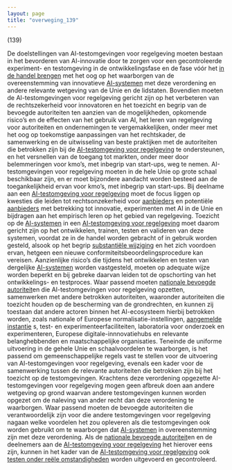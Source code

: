 ```yaml
---
layout: page
title: "overweging_139"
---
```


(139)

De doelstellingen van AI-testomgevingen voor regelgeving moeten bestaan in het bevorderen van AI-innovatie door te zorgen voor een gecontroleerde experiment- en testomgeving in de ontwikkelingsfase en de fase vóór het [in de handel brengen](a3.md#^handel) met het oog op het waarborgen van de overeenstemming van innovatieve [AI-systemen](a3.md#^ai-systeem) met deze verordening en andere relevante wetgeving van de Unie en de lidstaten. Bovendien moeten de AI-testomgevingen voor regelgeving gericht zijn op het verbeteren van de rechtszekerheid voor innovatoren en het toezicht en begrip van de bevoegde autoriteiten ten aanzien van de mogelijkheden, opkomende risico’s en de effecten van het gebruik van AI, het leren van regelgeving voor autoriteiten en ondernemingen te vergemakkelijken, onder meer met het oog op toekomstige aanpassingen van het rechtskader, de samenwerking en de uitwisseling van beste praktijken met de autoriteiten die betrokken zijn bij de [AI-testomgeving voor regelgeving](a3.md#^sandbox) te ondersteunen, en het versnellen van de toegang tot markten, onder meer door belemmeringen voor kmo’s, met inbegrip van start-ups, weg te nemen. AI-testomgevingen voor regelgeving moeten in de hele Unie op grote schaal beschikbaar zijn, en er moet bijzondere aandacht worden besteed aan de toegankelijkheid ervan voor kmo’s, met inbegrip van start-ups. Bij deelname aan een [AI-testomgeving voor regelgeving](a3.md#^sandbox) moet de focus liggen op kwesties die leiden tot rechtsonzekerheid voor [aanbieders](a3.md#^aanbieder) en potentiële [aanbieders](a3.md#^aanbieder) met betrekking tot innovatie, experimenten met AI in de Unie en bijdragen aan het empirisch leren op het gebied van regelgeving. Toezicht op de [AI-systemen](a3.md#^ai-systeem) in een [AI-testomgeving voor regelgeving](a3.md#^sandbox) moet daarom gericht zijn op het ontwikkelen, trainen, testen en valideren van deze systemen, voordat ze in de handel worden gebracht of in gebruik worden gesteld, alsook op het begrip [substantiële wijziging](a3.md#^wijz) en het zich voordoen ervan, hetgeen een nieuwe conformiteitsbeoordelingsprocedure kan vereisen. Aanzienlijke risico’s die tijdens het ontwikkelen en testen van dergelijke [AI-systemen](a3.md#^ai-systeem) worden vastgesteld, moeten op adequate wijze worden beperkt en bij gebreke daarvan leiden tot de opschorting van het ontwikkelings- en testproces. Waar passend moeten [nationale bevoegde autoriteit](a3.md#^natbau)en die AI-testomgevingen voor regelgeving opzetten, samenwerken met andere betrokken autoriteiten, waaronder autoriteiten die toezicht houden op de bescherming van de grondrechten, en kunnen zij toestaan dat andere actoren binnen het AI-ecosysteem hierbij betrokken worden, zoals nationale of Europese normalisatie-instellingen, [aangemelde instantie](a3.md#^aanins) s, test- en experimenteerfaciliteiten, laboratoria voor onderzoek en experimenteren, Europese digitale-innnovatiehubs en relevante belanghebbenden en maatschappelijke organisaties. Teneinde de uniforme uitvoering in de gehele Unie en schaalvoordelen te waarborgen, is het passend om gemeenschappelijke regels vast te stellen voor de uitvoering van AI-testomgevingen voor regelgeving, evenals een kader voor de samenwerking tussen de relevante autoriteiten die betrokken zijn bij het toezicht op de testomgevingen. Krachtens deze verordening opgezette AI-testomgevingen voor regelgeving mogen geen afbreuk doen aan andere wetgeving op grond waarvan andere testomgevingen kunnen worden opgezet om de naleving van ander recht dan deze verordening te waarborgen. Waar passend moeten de bevoegde autoriteiten die verantwoordelijk zijn voor die andere testomgevingen voor regelgeving nagaan welke voordelen het zou opleveren als die testomgevingen ook worden gebruikt om te waarborgen dat [AI-systemen](a3.md#^ai-systeem) in overeenstemming zijn met deze verordening. Als de [nationale bevoegde autoriteit](a3.md#^natbau)en en de deelnemers aan de [AI-testomgeving voor regelgeving](a3.md#^sandbox) het hierover eens zijn, kunnen in het kader van de [AI-testomgeving voor regelgeving](a3.md#^sandbox) ook [testen onder reële omstandigheden](a3.md#^testreel) worden uitgevoerd en gecontroleerd.